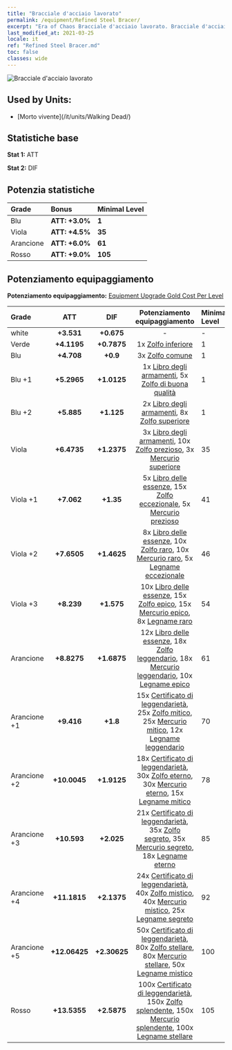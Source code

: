 ```yaml
---
title: "Bracciale d'acciaio lavorato"
permalink: /equipment/Refined Steel Bracer/
excerpt: "Era of Chaos Bracciale d'acciaio lavorato. Bracciale d'acciaio lavorato"
last_modified_at: 2021-03-25
locale: it
ref: "Refined Steel Bracer.md"
toc: false
classes: wide
---
```


  ![Bracciale d'acciaio lavorato](/images/e/e_3023.png)

## Used by Units:

* [Morto vivente](/it/units/Walking Dead/) 


## Statistiche base
 **Stat 1:** ATT

 **Stat 2:** DIF

## Potenzia statistiche

  |     Grade    |   Bonus | Minimal Level | 
  |:-------------|:--------|:--------------| 
  | Blu | **ATT: +3.0%** | **1** | 
  | Viola | **ATT: +4.5%** | **35** | 
  | Arancione | **ATT: +6.0%** | **61** | 
  | Rosso | **ATT: +9.0%** | **105** | 


## Potenziamento equipaggiamento
 **Potenziamento equipaggiamento:** [Equipment Upgrade Gold Cost Per Level](/equipment/EquipmentUpgradeCostPerLevel/) 

  |          Grade      | ATT | DIF | Potenziamento equipaggiamento | Minimal Level |
  |:--------------------|:---------:|:---------:|:----------------:|:--------------|
  | white | **+3.531** | **+0.675** | - | - |
  | Verde | **+4.1195** | **+0.7875** | 1x [Zolfo inferiore](/it/Items/mat_3/) | 1 |
  | Blu | **+4.708** | **+0.9** | 3x [Zolfo comune](/it/Items/mat_9/) | 1 |
  | Blu +1 | **+5.2965** | **+1.0125** | 1x [Libro degli armamenti](/it/Items/mat_18/), 5x [Zolfo di buona qualità](/it/Items/mat_15/) | 1 |
  | Blu +2 | **+5.885** | **+1.125** | 2x [Libro degli armamenti](/it/Items/mat_25/), 8x [Zolfo superiore](/it/Items/mat_22/) | 1 |
  | Viola | **+6.4735** | **+1.2375** | 3x [Libro degli armamenti](/it/Items/mat_32/), 10x [Zolfo prezioso](/it/Items/mat_29/), 3x [Mercurio superiore](/it/Items/mat_21/) | 35 |
  | Viola +1 | **+7.062** | **+1.35** | 5x [Libro delle essenze](/it/Items/mat_39/), 15x [Zolfo eccezionale](/it/Items/mat_36/), 5x [Mercurio prezioso](/it/Items/mat_28/) | 41 |
  | Viola +2 | **+7.6505** | **+1.4625** | 8x [Libro delle essenze](/it/Items/mat_46/), 10x [Zolfo raro](/it/Items/mat_43/), 10x [Mercurio raro](/it/Items/mat_42/), 5x [Legname eccezionale](/it/Items/mat_34/) | 46 |
  | Viola +3 | **+8.239** | **+1.575** | 10x [Libro delle essenze](/it/Items/mat_53/), 15x [Zolfo epico](/it/Items/mat_50/), 15x [Mercurio epico](/it/Items/mat_49/), 8x [Legname raro](/it/Items/mat_41/) | 54 |
  | Arancione | **+8.8275** | **+1.6875** | 12x [Libro delle essenze](/it/Items/mat_60/), 18x [Zolfo leggendario](/it/Items/mat_57/), 18x [Mercurio leggendario](/it/Items/mat_56/), 10x [Legname epico](/it/Items/mat_48/) | 61 |
  | Arancione +1 | **+9.416** | **+1.8** | 15x [Certificato di leggendarietà](/it/Items/mat_67/), 25x [Zolfo mitico](/it/Items/mat_64/), 25x [Mercurio mitico](/it/Items/mat_63/), 12x [Legname leggendario](/it/Items/mat_55/) | 70 |
  | Arancione +2 | **+10.0045** | **+1.9125** | 18x [Certificato di leggendarietà](/it/Items/mat_74/), 30x [Zolfo eterno](/it/Items/mat_71/), 30x [Mercurio eterno](/it/Items/mat_70/), 15x [Legname mitico](/it/Items/mat_62/) | 78 |
  | Arancione +3 | **+10.593** | **+2.025** | 21x [Certificato di leggendarietà](/it/Items/mat_81/), 35x [Zolfo segreto](/it/Items/mat_78/), 35x [Mercurio segreto](/it/Items/mat_77/), 18x [Legname eterno](/it/Items/mat_69/) | 85 |
  | Arancione +4 | **+11.1815** | **+2.1375** | 24x [Certificato di leggendarietà](/it/Items/mat_88/), 40x [Zolfo mistico](/it/Items/mat_85/), 40x [Mercurio mistico](/it/Items/mat_84/), 25x [Legname segreto](/it/Items/mat_76/) | 92 |
  | Arancione +5 | **+12.06425** | **+2.30625** | 50x [Certificato di leggendarietà](/it/Items/mat_95/), 80x [Zolfo stellare](/it/Items/mat_92/), 80x [Mercurio stellare](/it/Items/mat_91/), 50x [Legname mistico](/it/Items/mat_83/) | 100 |
  | Rosso | **+13.5355** | **+2.5875** | 100x [Certificato di leggendarietà](/it/Items/mat_102/), 150x [Zolfo splendente](/it/Items/mat_99/), 150x [Mercurio splendente](/it/Items/mat_98/), 100x [Legname stellare](/it/Items/mat_90/) | 105 |

